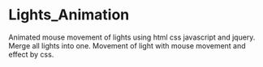 # Lights_Animation
Animated mouse movement of lights using html css javascript and jquery.
Merge all lights into one.
Movement of light with mouse movement and effect by css.
